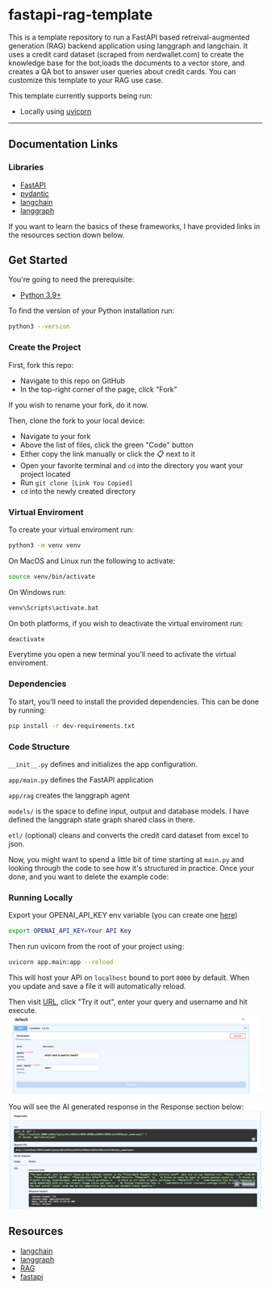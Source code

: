 # fastapi-rag-template
This is a template repository to run a FastAPI based retreival-augmented generation (RAG) backend application using langgraph and langchain.
It uses a credit card dataset (scraped from nerdwallet.com) to create the knowledge base for the bot,loads the documents to a vector store,
and creates a QA bot to answer user queries about credit cards. You can customize this template to your RAG use case.

This template currently supports being run:

-   Locally using [uvicorn](https://www.uvicorn.org/)

---

## Documentation Links

### Libraries

-   [FastAPI](https://fastapi.tiangolo.com/) 
-   [pydantic](https://pydantic-docs.helpmanual.io/)
-   [langchain](https://www.langchain.com) 
-   [langgraph](https://www.langchain.com/langgraph)

If you want to learn the basics of these frameworks, I have provided links in the resources section down below.


## Get Started

You're going to need the prerequisite:

-   [Python 3.9+](https://www.python.org/downloads/)

To find the version of your Python installation run:

```zsh
python3 --version
```

### Create the Project

First, fork this repo:

-   Navigate to this repo on GitHub
-   In the top-right corner of the page, click "Fork"

If you wish to rename your fork, do it now.

Then, clone the fork to your local device:

-   Navigate to your fork
-   Above the list of files, click the green "Code" button
-   Either copy the link manually or click the 📋 next to it
-   Open your favorite terminal and `cd` into the directory you want your project located
-   Run `git clone [Link You Copied]`
-   `cd` into the newly created directory

### Virtual Enviroment


To create your virtual enviroment run:

```zsh
python3 -m venv venv
```

On MacOS and Linux run the following to activate:
```zsh
source venv/bin/activate
```

On Windows run:
```cmd
venv\Scripts\activate.bat
```
On both platforms, if you wish to deactivate the virtual enviroment run:
```zsh
deactivate
```

Everytime you open a new terminal you'll need to activate the virtual enviroment.

### Dependencies

To start, you'll need to install the provided dependencies. This can be done by running:

```zsh
pip install -r dev-requirements.txt
```

### Code Structure

`__init__.py` defines and initializes the app configuration.

`app/main.py` defines the FastAPI application

`app/rag` creates the langgraph agent

`models/` is the space to define input, output and database models. I have defined the langgraph state graph shared class in there.

`etl/` (optional) cleans and converts the credit card dataset from excel to json.

Now, you might want to spend a little bit of time starting at `main.py` and looking through the code to see how it's structured in practice. Once your done, and you want to delete the example code:


### Running Locally


Export your OPENAI_API_KEY env variable (you can create one [here](https://platform.openai.com/api-keys))
```zsh
export OPENAI_API_KEY=Your API Key
```


Then run uvicorn from the root of your project using:

```zsh
uvicorn app.main:app --reload
```

This will host your API on `localhost` bound to port `8000` by default. When you update and save a file it will automatically reload.

Then visit [URL](http://localhost:8000/docs), click "Try it out", enter your query and username and hit execute.
![Query](/.github/images/query.png?raw=true "Query example")

You will see the AI generated response in the Response section below:
![Response](/.github/images/response.png?raw=true "Response")

## Resources
-   [langchain](https://python.langchain.com/docs/tutorials/)
-   [langgraph](https://academy.langchain.com/courses/intro-to-langgraph)
-   [RAG](https://python.langchain.com/docs/tutorials/rag/)
-   [fastapi](https://www.tutorialspoint.com/fastapi/index.htm)